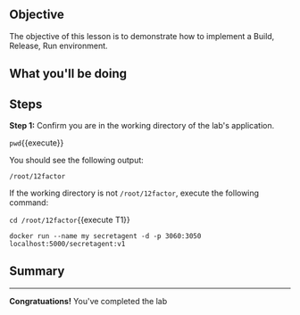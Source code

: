 ## Objective
The objective of this lesson is to demonstrate how to implement a Build, Release, Run environment.

## What you'll be doing



## Steps

**Step 1:** Confirm you are in the working directory of the lab's application.

`pwd`{{execute}}

You should see the following output:

`/root/12factor`

If the working directory is not `/root/12factor`, execute the following command:

`cd /root/12factor`{{execute T1}}

`docker run --name my
secretagent -d -p 3060:3050 localhost:5000/secretagent:v1`


## Summary

---

**Congratuations!** You've completed the lab


